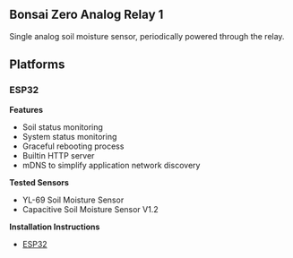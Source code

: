 ## Bonsai Zero Analog Relay 1

Single analog soil moisture sensor, periodically powered through the relay.

## Platforms

### ESP32

**Features**

- Soil status monitoring
- System status monitoring
- Graceful rebooting process
- Builtin HTTP server
- mDNS to simplify application network discovery

**Tested Sensors**

- YL-69 Soil Moisture Sensor
- Capacitive Soil Moisture Sensor V1.2

**Installation Instructions**

- [ESP32](../../docs/install/esp32.md)
